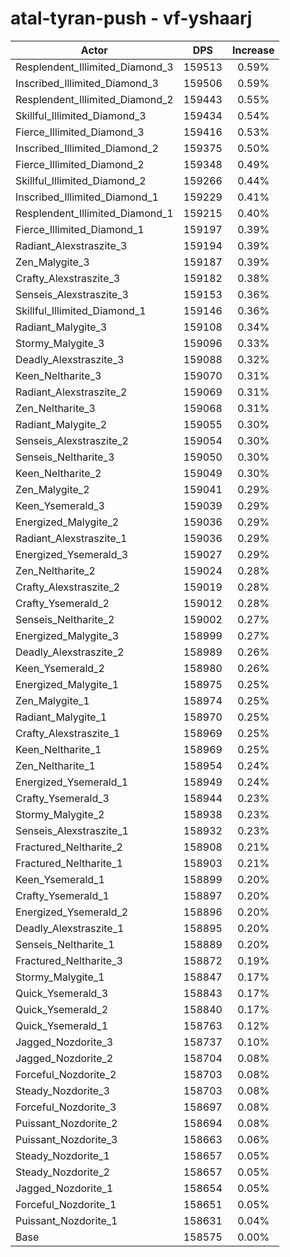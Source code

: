 # atal-tyran-push - vf-yshaarj
| Actor | DPS | Increase |
|---|:---:|:---:|
|Resplendent_Illimited_Diamond_3|159513|0.59%|
|Inscribed_Illimited_Diamond_3|159506|0.59%|
|Resplendent_Illimited_Diamond_2|159443|0.55%|
|Skillful_Illimited_Diamond_3|159434|0.54%|
|Fierce_Illimited_Diamond_3|159416|0.53%|
|Inscribed_Illimited_Diamond_2|159375|0.50%|
|Fierce_Illimited_Diamond_2|159348|0.49%|
|Skillful_Illimited_Diamond_2|159266|0.44%|
|Inscribed_Illimited_Diamond_1|159229|0.41%|
|Resplendent_Illimited_Diamond_1|159215|0.40%|
|Fierce_Illimited_Diamond_1|159197|0.39%|
|Radiant_Alexstraszite_3|159194|0.39%|
|Zen_Malygite_3|159187|0.39%|
|Crafty_Alexstraszite_3|159182|0.38%|
|Senseis_Alexstraszite_3|159153|0.36%|
|Skillful_Illimited_Diamond_1|159146|0.36%|
|Radiant_Malygite_3|159108|0.34%|
|Stormy_Malygite_3|159096|0.33%|
|Deadly_Alexstraszite_3|159088|0.32%|
|Keen_Neltharite_3|159070|0.31%|
|Radiant_Alexstraszite_2|159069|0.31%|
|Zen_Neltharite_3|159068|0.31%|
|Radiant_Malygite_2|159055|0.30%|
|Senseis_Alexstraszite_2|159054|0.30%|
|Senseis_Neltharite_3|159050|0.30%|
|Keen_Neltharite_2|159049|0.30%|
|Zen_Malygite_2|159041|0.29%|
|Keen_Ysemerald_3|159039|0.29%|
|Energized_Malygite_2|159036|0.29%|
|Radiant_Alexstraszite_1|159036|0.29%|
|Energized_Ysemerald_3|159027|0.29%|
|Zen_Neltharite_2|159024|0.28%|
|Crafty_Alexstraszite_2|159019|0.28%|
|Crafty_Ysemerald_2|159012|0.28%|
|Senseis_Neltharite_2|159002|0.27%|
|Energized_Malygite_3|158999|0.27%|
|Deadly_Alexstraszite_2|158989|0.26%|
|Keen_Ysemerald_2|158980|0.26%|
|Energized_Malygite_1|158975|0.25%|
|Zen_Malygite_1|158974|0.25%|
|Radiant_Malygite_1|158970|0.25%|
|Crafty_Alexstraszite_1|158969|0.25%|
|Keen_Neltharite_1|158969|0.25%|
|Zen_Neltharite_1|158954|0.24%|
|Energized_Ysemerald_1|158949|0.24%|
|Crafty_Ysemerald_3|158944|0.23%|
|Stormy_Malygite_2|158938|0.23%|
|Senseis_Alexstraszite_1|158932|0.23%|
|Fractured_Neltharite_2|158908|0.21%|
|Fractured_Neltharite_1|158903|0.21%|
|Keen_Ysemerald_1|158899|0.20%|
|Crafty_Ysemerald_1|158897|0.20%|
|Energized_Ysemerald_2|158896|0.20%|
|Deadly_Alexstraszite_1|158895|0.20%|
|Senseis_Neltharite_1|158889|0.20%|
|Fractured_Neltharite_3|158872|0.19%|
|Stormy_Malygite_1|158847|0.17%|
|Quick_Ysemerald_3|158843|0.17%|
|Quick_Ysemerald_2|158840|0.17%|
|Quick_Ysemerald_1|158763|0.12%|
|Jagged_Nozdorite_3|158737|0.10%|
|Jagged_Nozdorite_2|158704|0.08%|
|Forceful_Nozdorite_2|158703|0.08%|
|Steady_Nozdorite_3|158703|0.08%|
|Forceful_Nozdorite_3|158697|0.08%|
|Puissant_Nozdorite_2|158694|0.08%|
|Puissant_Nozdorite_3|158663|0.06%|
|Steady_Nozdorite_1|158657|0.05%|
|Steady_Nozdorite_2|158657|0.05%|
|Jagged_Nozdorite_1|158654|0.05%|
|Forceful_Nozdorite_1|158651|0.05%|
|Puissant_Nozdorite_1|158631|0.04%|
|Base|158575|0.00%|
